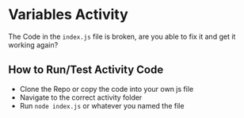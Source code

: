 # Variables Activity

The Code in the `index.js` file is broken, are you able to fix it and get it working again?

## How to Run/Test Activity Code

- Clone the Repo or copy the code into your own js file
- Navigate to the correct activity folder
- Run `node index.js` or whatever you named the file
